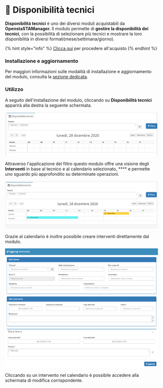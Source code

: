 # 📗 Disponibilità tecnici

**Disponibilità tecnici** è uno dei diversi moduli acquistabili da **OpenstaSTAManager.** Il modulo permette di **gestire la disponibilità dei tecnici**, con la possibilità di selezionare più tecnici e mostrare la loro disponibilità in diversi formati(mese/settimana/giorno).

{% hint style="info" %}
[Clicca qui](https://www.openstamanager.com/categoria-prodotto/moduli/) per procedere all'acquisto
{% endhint %}

### Installazione e aggiornamento

Per maggiori informazioni sulle modalità di installazione e aggiornamento del modulo, consulta la [sezione dedicata](installazione-e-aggiornamento.md).

### Utilizzo

A seguito dell'installazione del modulo, cliccando su **Disponibilità tecnici** apparirà alla destra la seguente schermata.

![](../.gitbook/assets/disp1.png)

Attraverso l'applicazione del filtro questo modulo offre una visione degli **Interventi** in base al tecnico e al calendario selezionato, \*\*\*\* e permette uno sguardo più approfondito su determinate operazioni.

![](../.gitbook/assets/disp2.PNG)

Grazie al calendario è inoltre possibile creare interventi direttamente dal modulo.

![](../.gitbook/assets/disp3.PNG)

Cliccando su un intervento nel calendario è possibile accedere alla schermata di modifica corrispondente.
